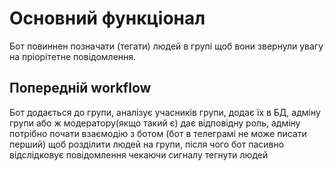 # Основний функціонал
Бот повиннен позначати (тегати) людей в групі щоб вони звернули увагу на пріорітетне повідомлення.

## Попередній workflow
Бот додається до групи, аналізує учасників групи, додає їх в БД, адміну групи або ж модератору(якщо такий є) дає відповідну роль, адміну потрібно почати взаємодію з ботом (бот в телеграмі не може писати перший) щоб розділити людей на групи, після чого бот пасивно відслідковує повідомлення чекаючи сигналу тегнути людей